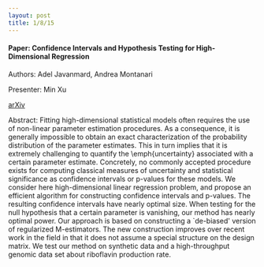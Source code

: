 ```yaml
---
layout: post
title: 1/8/15
---
```


#### Paper: Confidence Intervals and Hypothesis Testing for High-Dimensional Regression

Authors: Adel Javanmard, Andrea Montanari

Presenter: Min Xu

[arXiv](http://arxiv.org/abs/1306.3171)

Abstract: Fitting high-dimensional statistical models often requires the use of non-linear parameter estimation procedures. As a consequence, it is generally impossible to obtain an exact characterization of the probability distribution of the parameter estimates. This in turn implies that it is extremely challenging to quantify the \emph{uncertainty} associated with a certain parameter estimate. Concretely, no commonly accepted procedure exists for computing classical measures of uncertainty and statistical significance as confidence intervals or p-values for these models. 
We consider here high-dimensional linear regression problem, and propose an efficient algorithm for constructing confidence intervals and p-values. The resulting confidence intervals have nearly optimal size. When testing for the null hypothesis that a certain parameter is vanishing, our method has nearly optimal power. 
Our approach is based on constructing a `de-biased' version of regularized M-estimators. The new construction improves over recent work in the field in that it does not assume a special structure on the design matrix. We test our method on synthetic data and a high-throughput genomic data set about riboflavin production rate.


